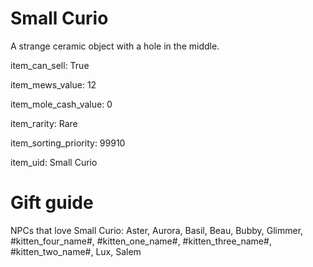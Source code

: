 # Small Curio

A strange ceramic object with a hole in the middle.

item_can_sell: True

item_mews_value: 12

item_mole_cash_value: 0

item_rarity: Rare

item_sorting_priority: 99910

item_uid: Small Curio

# Gift guide

NPCs that love Small Curio: Aster, Aurora, Basil, Beau, Bubby, Glimmer, #kitten_four_name#, #kitten_one_name#, #kitten_three_name#, #kitten_two_name#, Lux, Salem